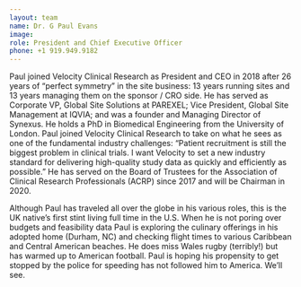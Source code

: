 ```yaml
---
layout: team
name: Dr. G Paul Evans
image:
role: President and Chief Executive Officer
phone: +1 919.949.9182
---
```


Paul joined Velocity Clinical Research as President and CEO in 2018 after 26 years of “perfect symmetry” in the site business: 13 years running sites and 13 years managing them on the sponsor / CRO side. He has served as Corporate VP, Global Site Solutions at PAREXEL; Vice President, Global Site Management at IQVIA; and was a founder and Managing Director of Synexus. He holds a PhD in Biomedical Engineering from the University of London. Paul joined Velocity Clinical Research to take on what he sees as one of the fundamental industry challenges: “Patient recruitment is still the biggest problem in clinical trials. I want Velocity to set a new industry standard for delivering high-quality study data as quickly and efficiently as possible.” He has served on the Board of Trustees for the Association of Clinical Research Professionals (ACRP) since 2017 and will be Chairman in 2020.

Although Paul has traveled all over the globe in his various roles, this is the UK native’s first stint living full time in the U.S. When he is not poring over budgets and feasibility data Paul is exploring the culinary offerings in his adopted home (Durham, NC) and checking flight times to various Caribbean and Central American beaches. He does miss Wales rugby (terribly!) but has warmed up to American football. Paul is hoping his propensity to get stopped by the police for speeding has not followed him to America. We’ll see.